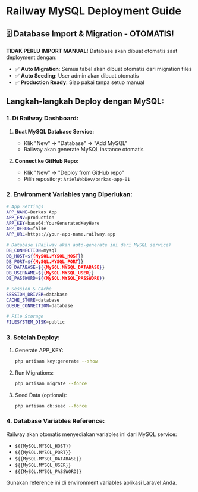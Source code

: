 # Railway MySQL Deployment Guide

## 🗄️ Database Import & Migration - OTOMATIS!

**TIDAK PERLU IMPORT MANUAL!** 
Database akan dibuat otomatis saat deployment dengan:
- ✅ **Auto Migration**: Semua tabel akan dibuat otomatis dari migration files
- ✅ **Auto Seeding**: User admin akan dibuat otomatis
- ✅ **Production Ready**: Siap pakai tanpa setup manual

## Langkah-langkah Deploy dengan MySQL:

### 1. Di Railway Dashboard:

1. **Buat MySQL Database Service:**
   - Klik "New" → "Database" → "Add MySQL"
   - Railway akan generate MySQL instance otomatis

2. **Connect ke GitHub Repo:**
   - Klik "New" → "Deploy from GitHub repo"
   - Pilih repository: `ArielWebDev/berkas-app-01`

### 2. Environment Variables yang Diperlukan:

```bash
# App Settings
APP_NAME=Berkas App
APP_ENV=production
APP_KEY=base64:YourGeneratedKeyHere
APP_DEBUG=false
APP_URL=https://your-app-name.railway.app

# Database (Railway akan auto-generate ini dari MySQL service)
DB_CONNECTION=mysql
DB_HOST=${{MySQL.MYSQL_HOST}}
DB_PORT=${{MySQL.MYSQL_PORT}}
DB_DATABASE=${{MySQL.MYSQL_DATABASE}}
DB_USERNAME=${{MySQL.MYSQL_USER}}
DB_PASSWORD=${{MySQL.MYSQL_PASSWORD}}

# Session & Cache
SESSION_DRIVER=database
CACHE_STORE=database
QUEUE_CONNECTION=database

# File Storage
FILESYSTEM_DISK=public
```

### 3. Setelah Deploy:

1. Generate APP_KEY:

   ```bash
   php artisan key:generate --show
   ```

2. Run Migrations:

   ```bash
   php artisan migrate --force
   ```

3. Seed Data (optional):
   ```bash
   php artisan db:seed --force
   ```

### 4. Database Variables Reference:

Railway akan otomatis menyediakan variables ini dari MySQL service:

- `${{MySQL.MYSQL_HOST}}`
- `${{MySQL.MYSQL_PORT}}`
- `${{MySQL.MYSQL_DATABASE}}`
- `${{MySQL.MYSQL_USER}}`
- `${{MySQL.MYSQL_PASSWORD}}`

Gunakan reference ini di environment variables aplikasi Laravel Anda.
